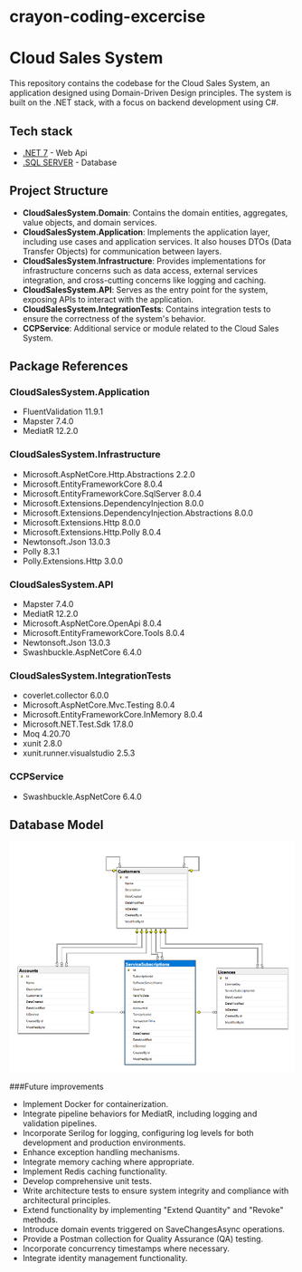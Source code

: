 # crayon-coding-excercise

# Cloud Sales System

This repository contains the codebase for the Cloud Sales System, an application designed using Domain-Driven Design principles. 
The system is built on the .NET stack, with a focus on backend development using C#.

## Tech stack
- [.NET 7](https://dotnet.microsoft.com/en-us/download/dotnet/8.0) - Web Api
- [.SQL SERVER](https://www.microsoft.com/en-us/sql-server/sql-server-downloads) - Database

## Project Structure

- **CloudSalesSystem.Domain**: Contains the domain entities, aggregates, value objects, and domain services.
- **CloudSalesSystem.Application**: Implements the application layer, including use cases and application services. It also houses DTOs (Data Transfer Objects) for communication between layers.
- **CloudSalesSystem.Infrastructure**: Provides implementations for infrastructure concerns such as data access, external services integration, and cross-cutting concerns like logging and caching.
- **CloudSalesSystem.API**: Serves as the entry point for the system, exposing APIs to interact with the application.
- **CloudSalesSystem.IntegrationTests**: Contains integration tests to ensure the correctness of the system's behavior.
- **CCPService**: Additional service or module related to the Cloud Sales System.

## Package References

### CloudSalesSystem.Application

- FluentValidation 11.9.1
- Mapster 7.4.0
- MediatR 12.2.0

### CloudSalesSystem.Infrastructure

- Microsoft.AspNetCore.Http.Abstractions 2.2.0
- Microsoft.EntityFrameworkCore 8.0.4
- Microsoft.EntityFrameworkCore.SqlServer 8.0.4
- Microsoft.Extensions.DependencyInjection 8.0.0
- Microsoft.Extensions.DependencyInjection.Abstractions 8.0.0
- Microsoft.Extensions.Http 8.0.0
- Microsoft.Extensions.Http.Polly 8.0.4
- Newtonsoft.Json 13.0.3
- Polly 8.3.1
- Polly.Extensions.Http 3.0.0

### CloudSalesSystem.API

- Mapster 7.4.0
- MediatR 12.2.0
- Microsoft.AspNetCore.OpenApi 8.0.4
- Microsoft.EntityFrameworkCore.Tools 8.0.4
- Newtonsoft.Json 13.0.3
- Swashbuckle.AspNetCore 6.4.0

### CloudSalesSystem.IntegrationTests

- coverlet.collector 6.0.0
- Microsoft.AspNetCore.Mvc.Testing 8.0.4
- Microsoft.EntityFrameworkCore.InMemory 8.0.4
- Microsoft.NET.Test.Sdk 17.8.0
- Moq 4.20.70
- xunit 2.8.0
- xunit.runner.visualstudio 2.5.3

### CCPService

- Swashbuckle.AspNetCore 6.4.0

## Database Model
![Image Description](./docs/Database.png)

###Future improvements
- Implement Docker for containerization.
- Integrate pipeline behaviors for MediatR, including logging and validation pipelines.
- Incorporate Serilog for logging, configuring log levels for both development and production environments.
- Enhance exception handling mechanisms.
- Integrate memory caching where appropriate.
- Implement Redis caching functionality.
- Develop comprehensive unit tests.
- Write architecture tests to ensure system integrity and compliance with architectural principles.
- Extend functionality by implementing "Extend Quantity" and "Revoke" methods.
- Introduce domain events triggered on SaveChangesAsync operations.
- Provide a Postman collection for Quality Assurance (QA) testing.
- Incorporate concurrency timestamps where necessary.
- Integrate identity management functionality.

